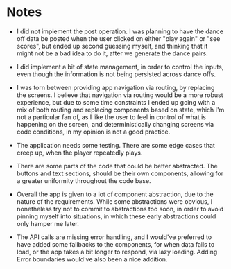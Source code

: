 # Notes

- I did not implement the post operation. I was planning to have the dance off data be posted when the user clicked on either "play again" or "see scores", but ended up second guessing myself, and thinking that it might not be a bad idea to do it, after we generate the dance pairs.

- I did implement a bit of state management, in order to control the inputs, even though the information is not being persisted across dance offs.

- I was torn between providing app navigation via routing, by replacing the screens. I believe that navigation via routing would be a more robust experience, but due to some time constraints I ended up going with a mix of both routing and replacing components based on state, which I'm not a particular fan of, as I like the user to feel in control of what is happening on the screen, and deterministically changing screens via code conditions, in my opinion is not a good practice.

- The application needs some testing. There are some edge cases that creep up, when the player repeatedly plays.

- There are some parts of the code that could be better abstracted. The buttons and text sections, should be their own components, allowing for a greater uniformity throughout the code base.

- Overall the app is given to a lot of component abstraction, due to the nature of the requirements. While some abstractions were obvious, I nonetheless try not to commit to abstractions too soon, in order to avoid pinning myself into situations, in which these early abstractions could only hamper me later.

- The API calls are missing error handling, and I would've preferred to have added some fallbacks to the components, for when data fails to load, or the app takes a bit longer to respond, via lazy loading. Adding Error boundaries would've also been a nice addition.
